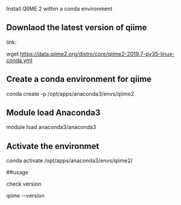 Install QIIME 2 within a conda environment

## Downlaod the latest version of qiime

link:

wget https://data.qiime2.org/distro/core/qiime2-2019.7-py35-linux-conda.yml

## Create a conda environment for qiime

conda create -p /opt/apps/anaconda3/envs/qiime2
## Module load Anaconda3

module load anaconda3/anaconda3 

## Activate the environmet

conda activate /opt/apps/anaconda3/envs/qiime2/

##usage 

check version

qiime --version

##
